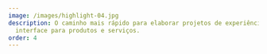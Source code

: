 ```yaml
---
image: /images/highlight-04.jpg
description: O caminho mais rápido para elaborar projetos de experiência e
  interface para produtos e serviços.
order: 4
---
```

